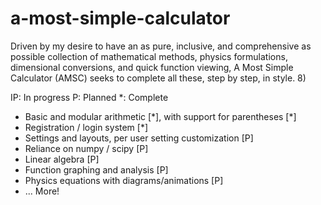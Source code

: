 # a-most-simple-calculator

Driven by my desire to have an as pure, inclusive, and comprehensive as possible collection of mathematical methods, physics formulations, dimensional conversions, and quick function viewing, A Most Simple Calculator (AMSC) seeks to complete all these, step by step, in style. 8)

IP: In progress 
P: Planned
*: Complete

- Basic and modular arithmetic [\*], with support for parentheses [\*]
- Registration / login system [\*]
- Settings and layouts, per user setting customization [P]
- Reliance on numpy / scipy [P]
- Linear algebra [P]
- Function graphing and analysis [P]
- Physics equations with diagrams/animations [P]
- ... More!